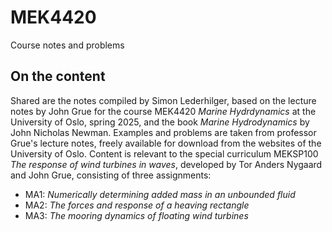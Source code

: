 # MEK4420
Course notes and problems

## On the content
Shared are the notes compiled by Simon Lederhilger, based on the lecture notes by John Grue for the course MEK4420 _Marine Hydrdynamics_ at the University of Oslo, spring 2025, and the book _Marine Hydrodynamics_ by John Nicholas Newman.
Examples and problems are taken from professor Grue's lecture notes, freely available for download from the websites of the University of Oslo.
Content is relevant to the special curriculum MEKSP100 _The response of wind turbines in waves_, developed by Tor Anders Nygaard and John Grue, consisting of three assignments:
* MA1: _Numerically determining added mass in an unbounded fluid_
* MA2: _The forces and response of a heaving rectangle_
* MA3: _The mooring dynamics of floating wind turbines_
